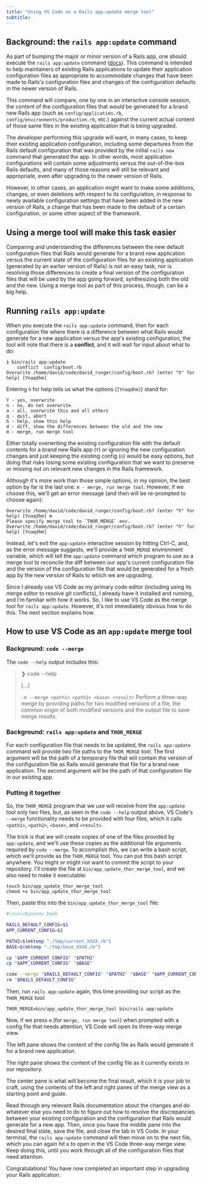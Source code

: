 ```yaml
---
title: "Using VS Code as a Rails app:update merge tool"
subtitle:
---
```


## Background: the `rails app:update` command

As part of bumping the major or minor version of a Rails app, one should execute the `rails app:update` command ([docs](https://guides.rubyonrails.org/upgrading_ruby_on_rails.html#the-update-task)). This command is intended to help maintainers of existing Rails applications to update their application configuration files as appropriate to accommodate changes that have been made to Rails's configuration files and changes of the configuration defaults in the newer version of Rails.

This command will compare, one by one in an interactive console session, the content of the configuration files that _would_ be generated for a brand new Rails app (such as `config/application.rb`, `config/environments/production.rb`, etc.) against the current actual content of those same files in the existing application that is being upgraded.

The developer performing this upgrade will want, in many cases, to keep their existing application configuration, including some departures from the Rails default configuration that was provided by the initial `rails new` command that generated the app. In other words, most application configurations will contain some adjustments versus the out-of-the-box Rails defaults, and many of those reasons will still be relevant and appropriate, even after upgrading to the newer version of Rails.

However, in other cases, an application might want to make some additions, changes, or even deletions with respect to its configuration, in response to newly available configuration settings that have been added in the new version of Rails, a change that has been made to the default of a certain configuration, or some other aspect of the framework.

## Using a merge tool will make this task easier

Comparing and understanding the differences between the new default configuration files that Rails would generate for a brand new application versus the current state of the configuration files for an existing application (generated by an earlier version of Rails) is not an easy task, nor is resolving those differences to create a final version of the configuration files that will be used by the app going forward, synthesizing both the old and the new. Using a merge tool as part of this process, though, can be a big help.

## Running `rails app:update`

When you execute the `rails app:update` command, then for each configuration file where there is a difference between what Rails would generate for a new application versus the app's existing configuration, the tool will note that there is a **conflict**, and it will wait for input about what to do:

```
❯ bin/rails app:update
    conflict  config/boot.rb
Overwrite /home/david/code/david_runger/config/boot.rb? (enter "h" for help) [Ynaqdhm]
```

Entering `h` for help tells us what the options (`[Ynaqdhm]`) stand for:

```
Y - yes, overwrite
n - no, do not overwrite
a - all, overwrite this and all others
q - quit, abort
h - help, show this help
d - diff, show the differences between the old and the new
m - merge, run merge tool
```

Either totally overwriting the existing configuration file with the default contents for a brand new Rails app (`Y`) or ignoring the new configuration changes and just keeping the existing config (`n`) would be easy options, but doing that risks losing some existing configuration that we want to preserve or missing out on relevant new changes in the Rails framework.

Although it's more work than those simple options, in my opinion, the best option by far is the last one: `m - merge, run merge tool`. However, if we choose this, we'll get an error message (and then will be re-prompted to choose again):

```
Overwrite /home/david/code/david_runger/config/boot.rb? (enter "h" for help) [Ynaqdhm] m
Please specify merge tool to `THOR_MERGE` env.
Overwrite /home/david/code/david_runger/config/boot.rb? (enter "h" for help) [Ynaqdhm]
```

Instead, let's exit the `app:update` interactive session by hitting Ctrl-C, and, as the error message suggests, we'll provide a `THOR_MERGE` environment variable, which will tell the `app:update` command which program to use as a merge tool to reconcile the diff between our app's current configuration file and the version of the configuration file that would be generated for a fresh app by the new version of Rails to which we are upgrading.

Since I already use VS Code as my primary code editor (including using its merge editor to resolve git conflicts), I already have it installed and running, and I'm familiar with how it works. So, I like to use VS Code as the merge tool for `rails app:update`. However, it's not immediately obvious how to do this. The next section explains how.

## How to use VS Code as an `app:update` merge tool

### Background: `code --merge`

The `code --help` output includes this:

> ❯ code --help
>
> [...]
>
> `-m --merge <path1> <path2> <base> <result>` Perform a three-way merge by providing paths for two modified versions of a file, the common origin of both modified versions and the output file to save merge results.

### Background: `rails app:update` and `THOR_MERGE`

For each configuration file that needs to be updated, the `rails app:update` command will provide two file paths to the `THOR_MERGE` tool. The first argument will be the path of a temporary file that will contain the version of the configuration file as Rails would generate that file for a brand new application. The second argument will be the path of that configuration file in our existing app.

### Putting it together

So, the `THOR_MERGE` program that we use will receive from the `app:update` tool only two files, but, as seen in the `code --help` output above, VS Code's `--merge` functionality needs to be provided with four files, which it calls `<path1>`,  `<path2>`,  `<base>`, and `<result>`.

The trick is that we will create copies of one of the files provided by `app:update`, and we'll use these copies as the additional file arguments required by `code --merge`. To accomplish this, we can write a bash script, which we'll provide as the `THOR_MERGE` tool. You can put this bash script anywhere. You might or might not want to commit the script to your repository. I'll create the file at `bin/app_update_thor_merge_tool`, and we also need to make it executable:

```
touch bin/app_update_thor_merge_tool
chmod +x bin/app_update_thor_merge_tool
```

Then, paste this into the `bin/app_update_thor_merge_tool` file:

```sh
#!/usr/bin/env bash

RAILS_DEFAULT_CONFIG=$1
APP_CURRENT_CONFIG=$2

PATH2=$(mktemp "./tmp/current_XXXX.rb")
BASE=$(mktemp "./tmp/base_XXXX.rb")

cp "$APP_CURRENT_CONFIG" "$PATH2"
cp "$APP_CURRENT_CONFIG" "$BASE"

code --merge "$RAILS_DEFAULT_CONFIG" "$PATH2" "$BASE" "$APP_CURRENT_CONFIG" --wait
rm "$RAILS_DEFAULT_CONFIG"
```

Then, run `rails app:update` again, this time providing our script as the `THOR_MERGE` tool:

```
THOR_MERGE=bin/app_update_thor_merge_tool bin/rails app:update
```

Now, if we press `m` (for `merge, run merge tool`) when prompted with a config file that needs attention, VS Code will open its three-way merge view.

The left pane shows the content of the config file as Rails would generate it for a brand new application.

The right pane shows the content of the config file as it currently exists in our repository.

The center pane is what will become the final result, which it is your job to craft, using the contents of the left and right panes of the merge view as a starting point and guide.

Read through any relevant Rails documentation about the changes and do whatever else you need to do to figure out how to resolve the discrepancies between your existing configuration and the configuration that Rails would generate for a new app. Then, once you have the middle pane into the desired final state, save the file, and close the tab in VS Code. In your terminal, the `rails app:update` command will then move on to the next file, which you can again hit `m` to open in the VS Code three-way merge view. Keep doing this, until you work through all of the configuration files that need attention.

Congratulations! You have now completed an important step in upgrading your Rails application.
